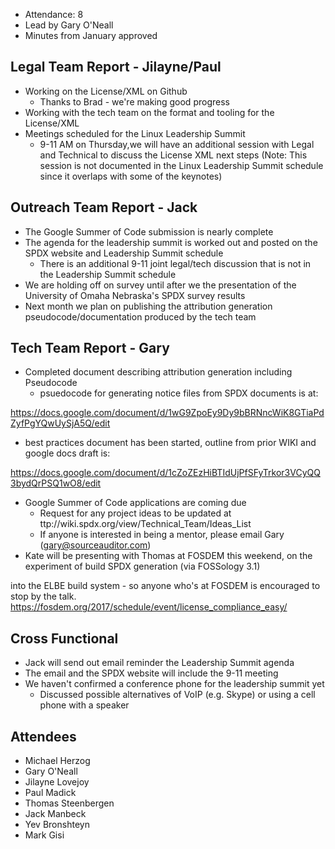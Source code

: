   - Attendance: 8
  - Lead by Gary O'Neall
  - Minutes from January approved

## Legal Team Report - Jilayne/Paul

  - Working on the License/XML on Github
      - Thanks to Brad - we're making good progress
  - Working with the tech team on the format and tooling for the
    License/XML
  - Meetings scheduled for the Linux Leadership Summit
      - 9-11 AM on Thursday,we will have an additional session with
        Legal and Technical to discuss the License XML next steps (Note:
        This session is not documented in the Linux Leadership Summit
        schedule since it overlaps with some of the keynotes)

## Outreach Team Report - Jack

  - The Google Summer of Code submission is nearly complete
  - The agenda for the leadership summit is worked out and posted on the
    SPDX website and Leadership Summit schedule
      - There is an additional 9-11 joint legal/tech discussion that is
        not in the Leadership Summit schedule
  - We are holding off on survey until after we the presentation of the
    University of Omaha Nebraska's SPDX survey results
  - Next month we plan on publishing the attribution generation
    pseudocode/documentation produced by the tech team

## Tech Team Report - Gary

  - Completed document describing attribution generation including
    Pseudocode
      - psuedocode for generating notice files from SPDX documents is
        at:

<https://docs.google.com/document/d/1wG9ZpoEy9Dy9bBRNncWiK8GTiaPdZyfPgYQwUySjA5Q/edit>

  - best practices document has been started, outline from prior WIKI
    and google docs draft is:

<https://docs.google.com/document/d/1cZoZEzHiBTIdUjPfSFyTrkor3VCyQQ3bydQrPSQ1wO8/edit>

  - Google Summer of Code applications are coming due
      - Request for any project ideas to be updated at
        ttp://wiki.spdx.org/view/Technical\_Team/Ideas\_List
      - If anyone is interested in being a mentor, please email Gary
        (gary@sourceauditor.com)
  - Kate will be presenting with Thomas at FOSDEM this weekend, on the
    experiment of build SPDX generation (via FOSSology 3.1)

into the ELBE build system - so anyone who's at FOSDEM is encouraged to
stop by the talk.
<https://fosdem.org/2017/schedule/event/license_compliance_easy/>

## Cross Functional

  - Jack will send out email reminder the Leadership Summit agenda
  - The email and the SPDX website will include the 9-11 meeting
  - We haven't confirmed a conference phone for the leadership summit
    yet
      - Discussed possible alternatives of VoIP (e.g. Skype) or using a
        cell phone with a speaker

## Attendees

  - Michael Herzog
  - Gary O'Neall
  - Jilayne Lovejoy
  - Paul Madick
  - Thomas Steenbergen
  - Jack Manbeck
  - Yev Bronshteyn
  - Mark Gisi
